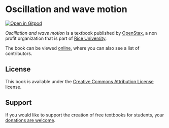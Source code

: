 # Oscillation and wave motion

[![Open in Gitpod](https://gitpod.io/button/open-in-gitpod.svg)](https://gitpod.io/from-referrer/)

_Oscillation and wave motion_ is a textbook published by [OpenStax](https://openstax.org/), a non profit organization that is part of [Rice University](https://www.rice.edu/).

The book can be viewed [online](https://github.com/cnx-user-books/cnxbook-oscillation-and-wave-motion/releases/latest), where you can also see a list of contributors.

## License
This book is available under the [Creative Commons Attribution License](./LICENSE) license.

## Support
If you would like to support the creation of free textbooks for students, your [donations are welcome](https://riceconnect.rice.edu/donation/support-openstax-banner).
